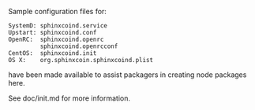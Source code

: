 Sample configuration files for:
```
SystemD: sphinxcoind.service
Upstart: sphinxcoind.conf
OpenRC:  sphinxcoind.openrc
         sphinxcoind.openrcconf
CentOS:  sphinxcoind.init
OS X:    org.sphinxcoin.sphinxcoind.plist
```
have been made available to assist packagers in creating node packages here.

See doc/init.md for more information.
